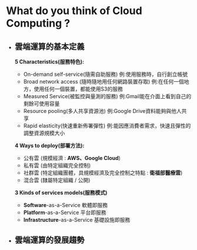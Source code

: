 # What do you think of Cloud Computing ?
* ## 雲端運算的基本定義
    **5 Characteristics(服務特色):** 
    + On-demand self-service(隨需自助服務) 例:使用服務時，自行創立帳號
    + Broad network access (隨時隨地用任何網路裝置存取) 例:在任何一個地方，使用任何一個裝置，都能使用S3的服務
    + Measured Service(被監控與量測的服務) 例:Gmail能在介面上看到自己的剩餘可使用容量
    + Resource pooling(多人共享資源池) 例:Google Drive資料能夠與他人共享
    + Rapid elasticity(快速重新佈署彈性) 例:能因應消費者需求，快速且彈性的調整資源規模大小
    
    **4 Ways to deploy(部署方法):**
    + 公有雲 (規模經濟 : **AWS、Google Cloud**)
    + 私有雲 (由特定組織完全控制)
    + 社群雲 (特定組織團體，具規模經濟及完全控制之特點 : **衛福部醫療雲**)
    + 混合雲 (隸屬特定組織 / 公開)
    
    **3 Kinds of services models(服務模式)**
    + **Software**-as-a-Service 軟體即服務
    + **Platform**-as-a-Service 平台即服務
    + **Infrastructure**-as-a-Service 基礎設施即服務
* ## 雲端運算的發展趨勢

